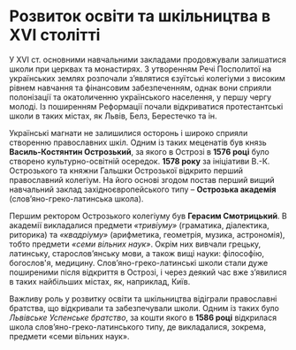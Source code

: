 # Розвиток освіти та шкільництва в XVI столітті

У XVI ст. основними навчальними закладами продовжували залишатися школи при церквах та монастирях. З утворенням Речі Посполитої на українських землях розпочали з’являтися єзуїтські колегіуми з високим рівнем навчання та фінансовим забезпеченням, однак вони сприяли полонізації та окатоличенню українського населення, у першу чергу молоді. Із поширенням Реформації почали відкриватися протестантські школи в таких містах, як Львів, Белз, Берестечко та ін.

Українські магнати не залишилися осторонь і широко сприяли створенню православних шкіл. Одним із таких меценатів був князь **Василь-Костянтин Острозький**, за якого в Острозі в **1576 році** було створено культурно-освітній осередок. **1578 року** за ініціативи В.-К. Острозького та княжни Гальшки Острозької відкрито перший православний колегіум.  На його основі згодом постав перший вищий навчальний заклад західноєвропейського типу – **Острозька академія** (слов’яно-греко-латинська школа). 

Першим ректором Острозького колегіуму був **Герасим Смотрицький**. В академії викладалися предмети *«тривіуму»* (граматика, діалектика, риторика) та *«квадріуму»* (арифметика, геометрія, музика, астрономія), тобто предмети *«семи вільних наук»*. Окрім них вивчали грецьку, латинську, старослов’янську мови, а також вищі науки: філософію, богослов'я, медицину. Слов’яно-греко-латинські школи стали дуже поширеними після відкриття в Острозі, і через деякий час вже з’явилися в таких найбільших містах, як, наприклад, Київ.

Важливу роль у розвитку освіти та шкільництва відіграли  православні братства, що відкривали та забезпечували школи. Одним із таких було *Львівське Успенське братство*, за кошти якого в **1586 році** відкрилася школа слов’яно-греко-латинського типу, де викладалися, зокрема, предмети «семи вільних наук».